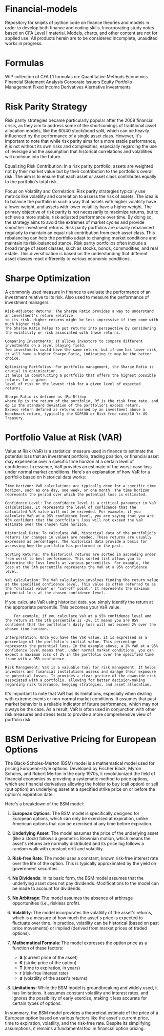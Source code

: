 # Financial-models
Repository for snipits of python code on finance theories and models in order to develop both finance and coding skills. Incorporating study notes based on CFA Level I material.
Models, charts, and other content are not for applied use. All products herein are to be considered incomplete, unaudited works in progress. 
# Formulas
WIP collection of CFA L1 formulas on:
        Quantitative Methods
        Economics 
        Financial Statement Analysis 
        Corporate Issuers 
        Equity 
        Portfolio Management 
        Fixed Income 
        Derivatives 
        Alernative Investments 
        
# Risk Parity Strategy
Risk parity strategies became particularly popular after the 2008 financial crisis, as they aim to address 
some of the shortcomings of traditional asset allocation models, like the 60/40 stock/bond split, which can
be heavily influenced by the performance of a single asset class. However, it's important to note that 
while risk parity aims for a more stable performance, it is not without its own risks and complexities, 
especially regarding the use of leverage and the assumption that historical correlations and volatilities will continue into the future.

Equalizing Risk Contribution: In a risk parity portfolio, assets are weighted not by their market value but by their contribution
to the portfolio's overall risk. The aim is to ensure that each asset or asset class contributes equally to the portfolio's total risk.

Focus on Volatility and Correlation: Risk parity strategies typically use metrics like volatility and correlation to assess the risk of assets. 
The idea is to balance the portfolio in such a way that assets with higher volatility have a lower weight, and assets with lower volatility have a higher weight.
The primary objective of risk parity is not necessarily to maximize returns, but to achieve a more stable, 
risk-adjusted performance over time. By doing so, the strategy aims to avoid the extremes of market cycles and provide smoother investment returns.
Risk parity portfolios are usually rebalanced regularly to maintain an equal risk contribution from each asset class. 
This rebalancing can help the portfolio adapt to changing market conditions and maintain its risk-balanced stance.
Risk parity portfolios often include a broad range of asset classes, such as stocks, bonds, commodities, and real estate. 
This diversification is based on the understanding that different asset classes react differently to various economic conditions.

# Sharpe Optimization 
A commonly used measure in finance to evaluate the performance of an 
investment relative to its risk. Also used to measure the performance of investment managers.

    Risk-Adjusted Returns: The Sharpe Ratio provides a way to understand an investment's return relative 
    to its risk. Higher returns might be less impressive if they come with much higher risk. 
    The Sharpe Ratio helps to put returns into perspective by considering the volatility or risk associated with those returns.

    Comparing Investments: It allows investors to compare different investments on a level playing field. 
    Two investments could have the same return, but if one has lower risk, 
    it will have a higher Sharpe Ratio, indicating it may be the better choice.

    Optimizing Portfolios: For portfolio management, the Sharpe Ratio is crucial in optimization. 
    It helps in constructing a portfolio that offers the highest possible returns for a given 
    level of risk or the lowest risk for a given level of expected returns.

    Sharpe Ratio is defined as (Rp-Rf)/σp 
    where Rp is the return of the portfolio, Rf is the risk free rate, and σp is the standard deviation of the portfolio's excess return.
    Excess return defined as returns earned by an investment above a benchmark return, typically the S&P500 or Risk free rate/10 Yr US Treasury.
    
# Portfolio Value at Risk (VAR)
Value at Risk (VaR) is a statistical measure used in finance to estimate the potential loss that an investment portfolio, trading position, or financial asset may experience over a specific time horizon at a certain level of confidence. In essence, VaR provides an estimate of the worst-case loss under normal market conditions. Here's an explanation of how VaR for a portfolio based on historical data works:

    Time Horizon: VaR calculations are typically done for a specific time horizon, such as one day, one week, or one month. The time horizon represents the period over which the potential loss is estimated.

    Confidence Level: The confidence level is a critical parameter in VaR calculations. It represents the level of confidence that the calculated VaR value will not be exceeded. For example, if you calculate VaR at a 95% confidence level, you are saying that you are 95% confident that the portfolio's loss will not exceed the VaR estimate over the chosen time horizon.

    Historical Data: To calculate VaR, historical data of the portfolio's returns (or changes in value) are needed. These returns are usually expressed as percentages. The historical data provide a basis for assessing how the portfolio has performed in the past.

    Sorting Returns: The historical returns are sorted in ascending order from worst to best performance. This sorted list allows you to determine the loss levels at various percentiles. For example, the loss at the 5th percentile represents the VaR at a 95% confidence level.

    VaR Calculation: The VaR calculation involves finding the return value at the specified confidence level. This value is often referred to as the "critical value" or "cut-off point." It represents the maximum potential loss at the chosen confidence level.

If you calculate VaR using historical data, you simply identify the return at the appropriate percentile. This becomes your VaR value.

        For example, if you calculate VaR at a 95% confidence level and the return at the 5th percentile is -2%, it means you are 95% confident that the portfolio's daily loss will not exceed 2% over the chosen time horizon.

    Interpretation: Once you have the VaR value, it is expressed as a percentage of the portfolio's initial value. This percentage represents the potential loss. In the example above, a 2% VaR at a 95% confidence level means that, under normal market conditions, you can expect a maximum loss of 2% in the portfolio over the specified time frame with a 95% confidence.

    Risk Management: VaR is a valuable tool for risk management. It helps investors and financial institutions assess and manage their exposure to potential losses. It provides a clear picture of the downside risk associated with a portfolio, allowing for better decision-making regarding risk tolerance, hedging strategies, and asset allocation.

It's important to note that VaR has its limitations, especially when dealing with extreme events or non-normal market conditions. It assumes that past market behavior is a reliable indicator of future performance, which may not always be the case. As a result, VaR is often used in conjunction with other risk measures and stress tests to provide a more comprehensive view of portfolio risk.

# BSM Derivative Pricing for European Options

The Black-Scholes-Merton (BSM) model is a mathematical model used for pricing European-style options. Developed by Fischer Black, Myron Scholes, and Robert Merton in the early 1970s, it revolutionized the field of financial economics by providing a systematic method to price options, which are financial derivatives allowing the holder to buy (call option) or sell (put option) an underlying asset at a specified strike price on or before the option's expiration date.

Here's a breakdown of the BSM model:

1. **European Options**: The BSM model is specifically designed for European options, which can only be exercised at expiration, unlike American options that can be exercised at any time before expiration.

2. **Underlying Asset**: The model assumes the price of the underlying asset (like a stock) follows a geometric Brownian motion, which means the asset's returns are normally distributed and its price log follows a random walk with constant drift and volatility.

3. **Risk-free Rate**: The model uses a constant, known risk-free interest rate over the life of the option. This is typically approximated by the yield on government securities.

4. **No Dividends**: In its basic form, the BSM model assumes that the underlying asset does not pay dividends. Modifications to the model can be made to account for dividends.

5. **No Arbitrage**: The model assumes the absence of arbitrage opportunities (i.e., riskless profit).

6. **Volatility**: The model incorporates the volatility of the asset's returns, which is a measure of how much the asset's price is expected to fluctuate over time. In practice, volatility can be historical (based on past price movements) or implied (derived from market prices of traded options).

7. **Mathematical Formula**: The model expresses the option price as a function of these factors:
   - **S** (current price of the asset)
   - **K** (strike price of the option)
   - **T** (time to expiration, in years)
   - **r** (risk-free interest rate)
   - **σ** (volatility of the asset's returns)

8. **Limitations**: While the BSM model is groundbreaking and widely used, it has limitations. It assumes constant volatility and interest rates, and ignores the possibility of early exercise, making it less accurate for certain types of options.

In summary, the BSM model provides a theoretical estimate of the price of a European option based on various factors like the asset's current price, time to expiration, volatility, and the risk-free rate. Despite its simplifying assumptions, it remains a fundamental tool in financial option pricing.

